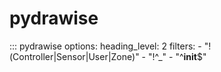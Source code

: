 # pydrawise

::: pydrawise
    options:
      heading_level: 2
      filters:
        - "!(Controller|Sensor|User|Zone)"
        - "!^_"
        - "^__init__$"

